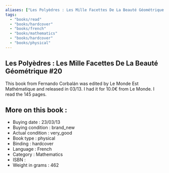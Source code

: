 ```yaml
---
aliases: ["Les Polyèdres : Les Mille Facettes De La Beauté Géométrique #20"] 
tags: 
  - "books/read" 
  - "books/hardcover" 
  - "books/french"
  - "books/mathematics"
  - "books/hardcover"
  - "books/physical"
---
```



## Les Polyèdres : Les Mille Facettes De La Beauté Géométrique #20
This book from Fernando Corbalán was edited by Le Monde Est Mathématique and released in 03/13. I had it for 10.0€ from Le Monde. I read the 145 pages.

## More on this book :
- Buying date : 23/03/13
- Buying condition : brand_new
- Actual condition : very_good
- Book type : physical
- Binding : hardcover
- Language : French
- Category : Mathematics
- ISBN : 
- Weight in grams : 462
